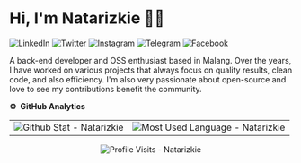 # Hi, I'm Natarizkie 👋🏻
[![LinkedIn](https://img.shields.io/badge/--linkedin?label=LinkedIn&logo=LinkedIn&style=social)](https://www.linkedin.com/in/natarizkie/)
[![Twitter](https://img.shields.io/badge/--twitter?label=Twitter&logo=X&style=social)](https://x.com/natarizkie_/)
[![Instagram](https://img.shields.io/badge/--instagram?label=Instagram&logo=Instagram&style=social)](https://www.instagram.com/natarizkie/)
[![Telegram](https://img.shields.io/badge/--telegram?label=Telegram&logo=Telegram&style=social)](https://t.me/natarizkie/)
[![Facebook](https://img.shields.io/badge/--facebook?label=Facebook&logo=Facebook&style=social)](https://www.facebook.com/natarizkie/)

A back-end developer and OSS enthusiast based in Malang. Over the years, I have worked on various projects that always focus on quality results, clean code, and also efficiency. I'm also very passionate about open-source and love to see my contributions benefit the community.

**⚙️ &nbsp;GitHub Analytics**
<table style="width:100%;" border="0">
	<tr>
		<td>
			<img src="https://github-readme-stats.vercel.app/api?username=natarizkie2&show_icons=true&theme=rose_pine&locale=en&hide_border=true&count_private=true" alt="Github Stat - Natarizkie">
		</td>
		<td>
			<img src="https://github-readme-stats.vercel.app/api/top-langs/?username=natarizkie2&theme=rose_pine&hide_border=true&layout=compact&langs_count=8" alt="Most Used Language - Natarizkie">
		</td>
	</tr>
</table>

<p align="center">
	<img src="https://komarev.com/ghpvc/?username=natarizkie2&label=Profile%20Vews&color=blue&style=plastic%22%20alt=%natarizkie2" alt="Profile Visits - Natarizkie">
</p>
